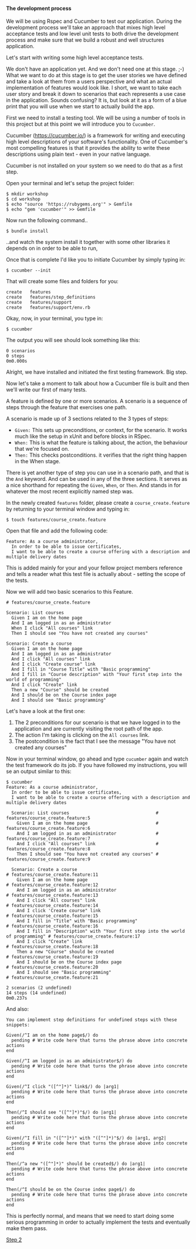 #### The development process

We will be using Rspec and Cucumber to test our application.
During the development process we'll take an approach that mixes high level acceptance tests and low level unit tests to both drive the development process and make sure that we build a robust and well structures application.

Let's start with writing some high level acceptance tests.

We don't have an application yet. And we don't need one at this stage. ;-)
What we want to do at this stage is to get the user stories we have defined and take a look at them from a users perspective
and what an actual implementation of features would look like. I short, we want to take each user story and break it down to
scenarios that each represents a use case in the application. Sounds confusing? It is, but look at it as a form of a blue print
that you will use when we start to actually build the app.

First we need to install a testing tool. We will be using a number of tools in this project but at this point we will introduce you to `Cucumber`.

Cucumber (https://cucumber.io/) is a framework for writing and executing high level descriptions of your software's functionality.
One of Cucumber's most compelling features is that it provides the ability to write these descriptions using plain text - even in your native language.

Cucumber is not installed on your system so we need to do that as a first step.

Open your terminal and let's setup the project folder:

```shell
$ mkdir workshop
$ cd workshop
$ echo "source 'https://rubygems.org'" > Gemfile
$ echo "gem 'cucumber'" >> Gemfile
```

Now run the following command..

```shell
$ bundle install
```

..and watch the system install it together with some other libraries it depends on in order to be able to run,

Once that is complete I'd like you to initiate Cucumber by simply typing in:

```shell
$ cucumber --init
```
That will create some files and folders for you:

```shell
create   features
create   features/step_definitions
create   features/support
create   features/support/env.rb
```

Okay, now, in your terminal, you type in:

```shell
$ cucumber
```
The output you will see should look something like this:

```shell
0 scenarios
0 steps
0m0.000s
```

Alright, we have installed and initiated the first testing framework. Big step.

Now let's take a moment to talk about how a Cucumber file is built and then we'll write our first of many tests.

A feature is defined by one or more scenarios. A scenario is a sequence of steps through the feature that exercises one path.

A scenario is made up of 3 sections related to the 3 types of steps:

- `Given:` This sets up preconditions, or context, for the scenario. It works much like the setup in xUnit and before blocks in RSpec.
- `When:` This is what the feature is talking about, the action, the behaviour that we're focused on.
- `Then:` This checks postconditions. it verifies that the right thing happen in the When stage.

There is yet another type of step you can use in a scenario path, and that is the `And` keyword. And can be used in any of the three sections.
It serves as a nice shorthand for repeating the `Given`, `When`, or `Then`. And stands in for whatever the most recent explicitly named step was.

In the newly created `features` folder, please create a `course_create.feature` by returning to your terminal window and  typing in:

```shell
$ touch features/course_create.feature
```

Open that file and add the following code:

```gherkin
Feature: As a course administrator,
  In order to be able to issue certificates,
  I want to be able to create a course offering with a description and multiple delivery dates
```

This is added mainly for your and your fellow project members reference and tells a reader what this test file is actually about - setting the scope of the tests.

Now we will add two basic scenarios to this Feature.

```gherkin
# features/course_create.feature

Scenario: List courses
  Given I am on the home page
  And I am logged in as an administrator
  When I click "All courses" link
  Then I should see "You have not created any courses"

Scenario: Create a course
  Given I am on the home page
  And I am logged in as an administrator
  And I click "All courses" link
  And I click "Create course" link
  And I fill in "Course Title" with "Basic programming"
  And I fill in "Course description" with "Your first step into the world of programming"
  And I click "Create" link
  Then a new "Course" should be created
  And I should be on the Course index page
  And I should see "Basic programming"
```

Let's have a look at the first one:

1. The 2 preconditions for our scenario is that we have logged in to the application and are currently visiting the root path of the app.
2. The action I'm taking is clicking on the `All courses` link.
3. The postcondition is the fact that I see the message "You have not created any courses"

Now in your terminal window, go ahead and type `cucumber` again and watch the test framework do its job. If you have followed my instructions, you will se an output similar to this:

```shell
$ cucumber
Feature: As a course administrator,
  In order to be able to issue certificates,
  I want to be able to create a course offering with a description and multiple delivery dates

  Scenario: List courses                                 # features/course_create.feature:5
    Given I am on the home page                          # features/course_create.feature:6
    And I am logged in as an administrator               # features/course_create.feature:7
    And I click "All courses" link                       # features/course_create.feature:8
    Then I should see "You have not created any courses" # features/course_create.feature:9

  Scenario: Create a course                                                          # features/course_create.feature:11
    Given I am on the home page                                                      # features/course_create.feature:12
    And I am logged in as an administrator                                           # features/course_create.feature:13
    And I click "All courses" link                                                   # features/course_create.feature:14
    And I click 'Create course" link                                                 # features/course_create.feature:15
    And I fill in "Title" with "Basic programming"                                   # features/course_create.feature:16
    And I fill in "Description" with "Your first step into the world of programming" # features/course_create.feature:17
    And I click "Create" link                                                        # features/course_create.feature:18
    Then a new "Course" should be created                                            # features/course_create.feature:19
    And I should be on the Course index page                                         # features/course_create.feature:20
    And I should see "Basic programming"                                             # features/course_create.feature:21

2 scenarios (2 undefined)
14 steps (14 undefined)
0m0.237s
```
And also:

```shell
You can implement step definitions for undefined steps with these snippets:

Given(/^I am on the home page$/) do
  pending # Write code here that turns the phrase above into concrete actions
end

Given(/^I am logged in as an administrator$/) do
  pending # Write code here that turns the phrase above into concrete actions
end

Given(/^I click "([^"]*)" link$/) do |arg1|
  pending # Write code here that turns the phrase above into concrete actions
end

Then(/^I should see "([^"]*)"$/) do |arg1|
  pending # Write code here that turns the phrase above into concrete actions
end

Given(/^I fill in "([^"]*)" with "([^"]*)"$/) do |arg1, arg2|
  pending # Write code here that turns the phrase above into concrete actions
end

Then(/^a new "([^"]*)" should be created$/) do |arg1|
  pending # Write code here that turns the phrase above into concrete actions
end

Then(/^I should be on the Course index page$/) do
  pending # Write code here that turns the phrase above into concrete actions
end
```

This is perfectly normal, and means that we need to start doing some serious programming in order to actually implement the tests and eventually make them pass.

[Step 2](step2.md)
